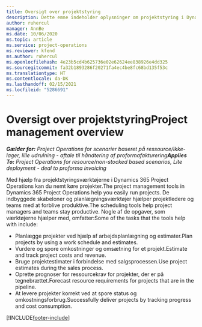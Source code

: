 ```yaml
---
title: Oversigt over projektstyring
description: Dette emne indeholder oplysninger om projektstyring i Dynamics 365 Project Operations.
author: ruhercul
manager: AnnBe
ms.date: 10/06/2020
ms.topic: article
ms.service: project-operations
ms.reviewer: kfend
ms.author: ruhercul
ms.openlocfilehash: 4e23b5cd4b625736e02e62624ee838926e4dd325
ms.sourcegitcommit: fa32b1893286f20271fa4ec4be8fc68bd135f53c
ms.translationtype: HT
ms.contentlocale: da-DK
ms.lasthandoff: 02/15/2021
ms.locfileid: "5286691"
---
```

# <a name="project-management-overview"></a><span data-ttu-id="35e80-103">Oversigt over projektstyring</span><span class="sxs-lookup"><span data-stu-id="35e80-103">Project management overview</span></span>

<span data-ttu-id="35e80-104">_**Gælder for:** Project Operations for scenarier baseret på ressource/ikke-lager, lille udrulning - aftale til håndtering af proformafakturering_</span><span class="sxs-lookup"><span data-stu-id="35e80-104">_**Applies To:** Project Operations for resource/non-stocked based scenarios, Lite deployment - deal to proforma invoicing_</span></span>

<span data-ttu-id="35e80-105">Med hjælp fra projektstyringsværktøjerne i Dynamics 365 Project Operations kan du nemt køre projekter.</span><span class="sxs-lookup"><span data-stu-id="35e80-105">The project management tools in Dynamics 365 Project Operations help you easily run projects.</span></span> <span data-ttu-id="35e80-106">De indbyggede skabeloner og planlægningsværktøjer hjælper projektledere og teams med at forblive produktive.</span><span class="sxs-lookup"><span data-stu-id="35e80-106">The scheduling tools help project managers and teams stay productive.</span></span> <span data-ttu-id="35e80-107">Nogle af de opgaver, som værktøjerne hjælper med, omfatter:</span><span class="sxs-lookup"><span data-stu-id="35e80-107">Some of the tasks that the tools help with include:</span></span>

- <span data-ttu-id="35e80-108">Planlægge projekter ved hjælp af arbejdsplanlægning og estimater.</span><span class="sxs-lookup"><span data-stu-id="35e80-108">Plan projects by using a work schedule and estimates.</span></span>
- <span data-ttu-id="35e80-109">Vurdere og spore omkostninger og omsætning for et projekt.</span><span class="sxs-lookup"><span data-stu-id="35e80-109">Estimate and track project costs and revenue.</span></span>
- <span data-ttu-id="35e80-110">Bruge projektestimater i forbindelse med salgsprocessen.</span><span class="sxs-lookup"><span data-stu-id="35e80-110">Use project estimates during the sales process.</span></span>
- <span data-ttu-id="35e80-111">Oprette prognoser for ressourcekrav for projekter, der er på tegnebrættet.</span><span class="sxs-lookup"><span data-stu-id="35e80-111">Forecast resource requirements for projects that are in the pipeline.</span></span>
- <span data-ttu-id="35e80-112">At levere projekter korrekt ved at spore status og omkostningsforbrug.</span><span class="sxs-lookup"><span data-stu-id="35e80-112">Successfully deliver projects by tracking progress and cost consumption.</span></span>


[!INCLUDE[footer-include](../includes/footer-banner.md)]